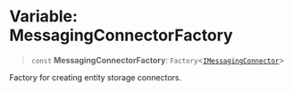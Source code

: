 # Variable: MessagingConnectorFactory

> `const` **MessagingConnectorFactory**: `Factory`\<[`IMessagingConnector`](../interfaces/IMessagingConnector.md)\>

Factory for creating entity storage connectors.
